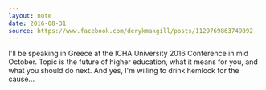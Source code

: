 ```yaml
---
layout: note
date: 2016-08-31
source: https://www.facebook.com/derykmakgill/posts/1129769863749092
---
```


I'll be speaking in Greece at the ICHA University 2016 Conference in mid October. Topic is the future of higher education, what it means for you, and what you should do next. And yes, I'm willing to drink hemlock for the cause...
